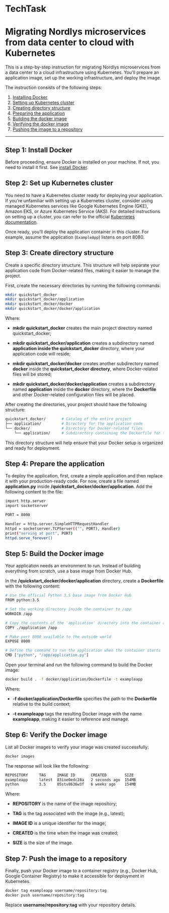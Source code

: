 # TechTask
# Migrating Nordlys microservices from data center to cloud with Kubernetes

This is a step-by-step instruction for migrating Nordlys microservices from a data center to a cloud infrastructure using Kubernetes. You'll prepare an application image, set up the working infrastructure, and deploy the image.

The instruction consists of the following steps:

1. [Installing Docker](#step-1-install-docker)
2. [Setting up Kubernetes cluster](#step-2-set-up-kubernetes-cluster)
3. [Creating directory structure](#step-3-create-directory-structure)
4. [Preparing the application](#step-4-prepare-the-application)
5. [Building the docker image](#step-5-build-the-docker-image)
6. [Verifying the docker image](#step-6-verify-the-docker-image)
7. [Pushing the image to a repository](#step-7-push-the-image-to-a-repository)

---

## Step 1: Install Docker

Before proceeding, ensure Docker is installed on your machine. If not, you need to install it first. See [install Docker](https://docs.docker.com/get-docker/).

## Step 2: Set up Kubernetes cluster

You need to have a Kubernetes cluster ready for deploying your application. If you’re unfamiliar with setting up a Kubernetes cluster, consider using managed Kubernetes services like Google Kubernetes Engine (GKE), Amazon EKS, or Azure Kubernetes Service (AKS). For detailed instructions on setting up a cluster, you can refer to the official [Kubernetes documentation](https://kubernetes.io/docs/home/).

Once ready, you’ll deploy the application container in this cluster. For example, assume the application (`ExampleApp`) listens on port 8080.

## Step 3: Create directory structure

Create a specific directory structure. This structure will help separate your application code from Docker-related files, making it easier to manage the project.

First, create the necessary directories by running the following commands:
```bash
mkdir quickstart_docker
mkdir quickstart_docker/application
mkdir quickstart_docker/docker
mkdir quickstart_docker/docker/application
```

Where:

* **mkdir quickstart_docker** creates the main project directory named quickstart_docker;

* **mkdir quickstart_docker/application** creates a subdirectory named **application inside the quickstart_docker** directory, where your application code will reside;

* **mkdir quickstart_docker/docker** creates another subdirectory named **docker** inside the **quickstart_docker directory**, where Docker-related files will be stored;

* **mkdir quickstart_docker/docker/application** creates a subdirectory named **application** inside the **docker** directory, where the **Dockerfile** and other Docker-related configuration files will be placed.

After creating the directories, your project should have the following structure:
```bash
quickstart_docker/       # Catalog of the entire project
├── application/         # Directory for the application code
└── docker/              # Directory for Docker-related files
    └── application/     # Subdirectory containing the Dockerfile for the application
```

This directory structure will help ensure that your Docker setup is organized and ready for deployment.
## Step 4: Prepare the application
To deploy the application, first, create a simple application and then replace it with your production-ready code. For now, create a file named **application.py** inside **/quickstart_docker/docker/application**.
Add the following content to the file:

```bash
import http.server
import socketserver

PORT = 8000

Handler = http.server.SimpleHTTPRequestHandler
httpd = socketserver.TCPServer(("", PORT), Handler)
print("serving at port", PORT)
httpd.serve_forever()
```

## Step 5: Build the Docker image
Your application needs an environment to run. Instead of building everything from scratch, use a base image from Docker Hub.

In the **/quickstart_docker/docker/application** directory, create a **Dockerfile** with the following content:
```bash
# Use the official Python 3.5 base image from Docker Hub
FROM python:3.5

# Set the working directory inside the container to /app
WORKDIR /app

# Copy the contents of the 'application' directory into the container at /app
COPY ./application /app

# Make port 8000 available to the outside world
EXPOSE 8000

# Define the command to run the application when the container starts
CMD ["python", "/app/application.py"]
```

Open your terminal and run the following command to build the Docker image:
```bash
docker build . -f docker/application/Dockerfile -t exampleapp
```
Where:

* **-f docker/application/Dockerfile** specifies the path to the **Dockerfile** relative to the build context;

* **-t exampleapp** tags the resulting Docker image with the name **exampleapp**, making it easier to reference and manage.

## Step 6: Verify the Docker image
List all Docker images to verify your image was created successfully:

```bash
docker images
```

The response will look like the following:
```bash
REPOSITORY     TAG     IMAGE ID       CREATED        SIZE
exampleapp     latest  83ioe0edc28a   2 seconds ago  154MB
python         3.5     05stv8636w3f   6 weeks ago    154MB
```

Where:

* **REPOSITORY** is the name of the image repository;

* **TAG** is the tag associated with the image (e.g., latest);

* **IMAGE ID** is a unique identifier for the image;

* **CREATED** is the time when the image was created;

* **SIZE** is the size of the image.
  
## Step 7: Push the image to a repository
Finally, push your Docker image to a container registry (e.g., Docker Hub, Google Container Registry) to make it accessible for deployment in Kubernetes.

```bash
docker tag exampleapp username/repository:tag
docker push username/repository:tag
```
Replace **username/repository:tag** with your repository details.

